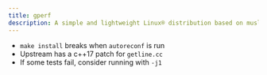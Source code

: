 ```yaml
---
title: gperf
description: A simple and lightweight Linux® distribution based on musl libc and toybox
---
```


- `make install` breaks when `autoreconf` is run
- Upstream has a c++17 patch for `getline.cc`
- If some tests fail, consider running with `-j1`
